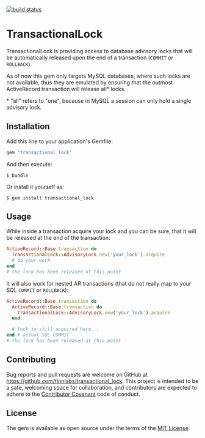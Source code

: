 [![build status](https://travis-ci.org/finnlabs/transactional_lock.svg)](https://travis-ci.org/finnlabs/transactional_lock)

# TransactionalLock

TransactionalLock is providing access to database advisory locks that will be automatically released
upon the end of a transaction (`COMMIT` or `ROLLBACK`).

As of now this gem only targets MySQL databases, where such locks are not available, thus they
are emulated by ensuring that the outmost ActiveRecord transaction will release all\* locks.

\* "all" refers to "one", because in MySQL a session can only hold a single advisory lock.

## Installation

Add this line to your application's Gemfile:

```ruby
gem 'transactional_lock'
```

And then execute:

    $ bundle

Or install it yourself as:

    $ gem install transactional_lock

## Usage

While inside a transaction acquire your lock and you can be sure, that it will be released at
the end of the transaction:

````ruby
ActiveRecord::Base.transaction do
  TransactionalLock::AdvisoryLock.new('your_lock').acquire
  # do your work
end
# the lock has been released at this point
````

It will also work for nested AR transactions (that do not really map to your SQL `COMMIT` or `ROLLBACK`):

````ruby
ActiveRecord::Base.transaction do
  ActiveRecord::Base.transaction do
    TransactionalLock::AdvisoryLock.new('your_lock').acquire
  end

  # lock is still acquired here...
end # actual SQL COMMIT
# the lock has been released at this point
````

## Contributing

Bug reports and pull requests are welcome on GitHub at https://github.com/finnlabs/transactional_lock. This project is intended to be a safe, welcoming space for collaboration, and contributors are expected to adhere to the [Contributor Covenant](contributor-covenant.org) code of conduct.


## License

The gem is available as open source under the terms of the [MIT License](http://opensource.org/licenses/MIT).

